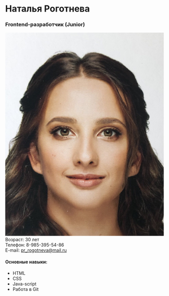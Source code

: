 # Наталья Роготнева
### Frontend-разработчик (Junior)
![Фотография](img/photo.jpg)
Возраст: 30 лет  
Телефон: 8-985-395-54-86  
E-mail: pr_rogotneva@mail.ru  

#### Основные навыки:
* HTML
* CSS
* Java-script
* Работа в Git
